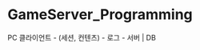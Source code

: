 # GameServer_Programming

PC 클라이언트 - (세션, 컨텐츠) - 로그 - 서버
                    |
                    DB
